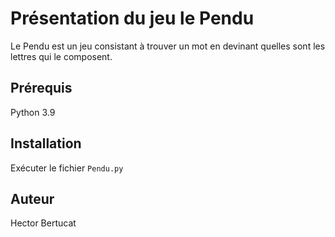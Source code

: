 # Présentation du jeu le Pendu

Le Pendu est un jeu consistant à trouver un mot en devinant quelles sont les lettres qui le composent.

## Prérequis

Python 3.9

## Installation

Exécuter le fichier `Pendu.py`

## Auteur

Hector Bertucat
